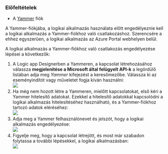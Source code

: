 ### <a name="prerequisites"></a>Előfeltételek
* A [Yammer](https://www.yammer.com/) fiók 

A Yammer-fiókjába, a logikai alkalmazás használata előtt engedélyeznie kell a logikai alkalmazás a Yammer-fiókhoz való csatlakozáshoz. Szerencsére a ehhez egyszerűen, a logikai alkalmazás az Azure Portal webhelyen belül. 

A logikai alkalmazás a Yammer-fiókhoz való csatlakozás engedélyezése lépései a következők:

1. A Logic app Designerben a Yammeren, a kapcsolat létrehozásához válassza **megjelenítése a Microsoft által felügyelt API-k** a legördülő listában adja meg *Yammer* kifejezést a keresőmezőbe. Válassza ki az eseményindítót vagy műveletet fogja kíván használni:  
   ![](./media/connectors-create-api-yammer/yammer-1.png)
2. Ha még nem hozott létre a Yammeren, mielőtt kapcsolatokat, első kéri a Yammer hitelesítő adatokat. Ezekkel a hitelesítő adatokkal kapcsolódni a logikai alkalmazás hitelesítéséhez használható, és a Yammer-fiókhoz tartozó adatok eléréséhez:  
   ![](./media/connectors-create-api-yammer/yammer-2.png)
3. Adja meg a Yammer felhasználónevet és jelszót, hogy a logikai alkalmazás engedélyezése:  
   ![](./media/connectors-create-api-yammer/yammer-3.png)   
4. Figyelje meg, hogy a kapcsolat létrejött, és most már szabadon folytassa a további lépésekkel, a logikai alkalmazásban:  
   ![](./media/connectors-create-api-yammer/yammer-4.png)   

